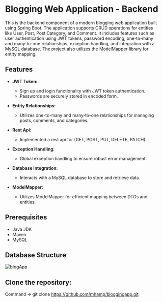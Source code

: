 
# Blogging Web Application - Backend

This is the backend component of a modern blogging web application built using Spring Boot. The application supports CRUD operations for entities like User, Post, Post Category, and Comment. It includes features such as user authentication using JWT tokens, password encoding, one-to-many and many-to-one relationships, exception handling, and integration with a MySQL database. The project also utilizes the ModelMapper library for entity mapping.



## Features

- **JWT Token:**
  - Sign up and login functionality with JWT token authentication.
  - Passwords are securely stored in encoded form.

- **Entity Relationships:**
  - Utilizes one-to-many and many-to-one relationships for managing posts, comments, and categories.

- **Rest Api:**
  - Implemented a rest api for (GET, POST, PUT, DELETE, PATCH)

- **Exception Handling:**
  - Global exception handling to ensure robust error management.

- **Database Integration:**
  - Interacts with a MySQL database to store and retrieve data.

- **ModelMapper:**
  - Utilizes ModelMapper for efficient mapping between DTOs and entities.



##  Prerequisites

- Java JDK 
- Maven 
- MySQL 
## Database Structure 

![blogApp](https://github.com/aniknigam/Blogging-Web-Application/assets/108569163/82a311ca-96f8-434a-a4df-828e47572e48)


## Clone the repository:

Command -> git clone https://github.com/mhamp/bloggingapp.git
